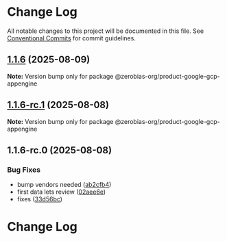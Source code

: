 # Change Log

All notable changes to this project will be documented in this file.
See [Conventional Commits](https://conventionalcommits.org) for commit guidelines.

## [1.1.6](https://github.com/zerobias-org/product/compare/@zerobias-org/product-google-gcp-appengine@1.1.6-rc.1...@zerobias-org/product-google-gcp-appengine@1.1.6) (2025-08-09)

**Note:** Version bump only for package @zerobias-org/product-google-gcp-appengine





## [1.1.6-rc.1](https://github.com/zerobias-org/product/compare/@zerobias-org/product-google-gcp-appengine@1.1.6-rc.0...@zerobias-org/product-google-gcp-appengine@1.1.6-rc.1) (2025-08-08)

**Note:** Version bump only for package @zerobias-org/product-google-gcp-appengine





## 1.1.6-rc.0 (2025-08-08)


### Bug Fixes

* bump vendors needed ([ab2cfb4](https://github.com/zerobias-org/product/commit/ab2cfb4a9cf2e3008e08b068f98011fec096c932))
* first data lets review ([02aee6e](https://github.com/zerobias-org/product/commit/02aee6e8c4f11675de7c63a00f4c8254a67a4dd7))
* fixes ([33d56bc](https://github.com/zerobias-org/product/commit/33d56bcaedf3fa5e3939a33c0fb57eda53539d05))





# Change Log
